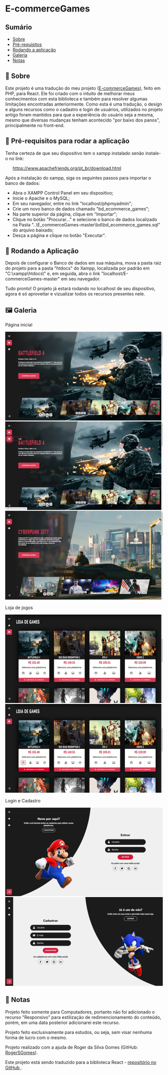 <h1>E-commerceGames</h1>

  <h2>Sumário</h2>
    <ul>
      <li><a href="#sobre">Sobre</a></li>
      <li><a href="#requisitos">Pré-requisitos</a></li>
      <li><a href="#instalacao">Rodando a aplicação</a></li>
      <li><a href="#galeria">Galeria</a></li>
      <li><a href="#nota">Notas</a></li>
    </ul>
    
  <h2 id='sobre'>💬 Sobre</h2>
  <p>Este projeto é uma tradução do meu projeto (<a href="https://github.com/RobertSGomes/E-commerceGames">E-commerceGames</a>), feito em PHP, para React. Ele foi criado com o intuito de melhorar meus conhecimentos com esta biblioteca e também para resolver algumas limitações encontradas anteriormente. Como esta é uma tradução, o design e alguns recursos como o cadastro e login de usuários, utilizados no projeto antigo foram mantidos para que a experiência do usuário seja a mesma, mesmo que diversas mudanças tenham acontecido "por baixo dos panos", principalmente no front-end.</p>
  
  <h2 id='requisitos'>🧩 Pré-requisitos para rodar a aplicação</h2>
  <p>Tenha certeza de que seu dispositivo tem o xampp instalado senão instale-o no link:</p>
  <ul><a href="https://www.apachefriends.org/pt_br/download.html">https://www.apachefriends.org/pt_br/download.html</a></ul>
  <p>Após a instalação do xampp, siga os seguintes passos para importar o banco de dados:</p>
  <ul>
    <li>Abra o XAMPP Control Panel em seu dispositivo;</li>
    <li>Inicie o Apache e o MySQL;</li>
    <li>Em seu navegador, entre no link "localhost/phpmyadmin";</li>
    <li>Crie um novo banco de dados chamado "bd_ecommerce_games";</li>
    <li>Na parte superior da página, clique em "Importar";</li>
    <li>Clique no botão "Procurar..." e selecione o banco de dados localizado na Pasta "..\E_commerceGames-master\bd\bd_ecommerce_games.sql" do arquivo baixado;</li>
    <li>Desça a página e clique no botão "Executar".</li>
  </ul>
  
  <h2 id='instalacao'>🚀 Rodando a Aplicação</h2>
  
  <p>Depois de configurar o Banco de dados em sua máquina, mova a pasta raiz do projeto para a pasta "htdocs" do Xampp, localizada por padrão em "C:\xampp\htdocs\" e, em seguida, abra o link "localhost/E-commerceGames-master" em seu navegador.</p>
  <p>Tudo pronto! O projeto já estará rodando no localhost de seu dispositivo, agora é só aproveitar e vizualizar todos os recursos presentes nele.</p>
  
  <h2 id='galeria'>🖼 Galeria</h2>
  <p>Página inicial</p>
  <img src="./github/galeria1.jpg" alt="galeria1" />
  <img src="./github/galeria2.jpg" alt="galeria2" />
  <img src="./github/galeria3.jpg" alt="galeria3" />
  
  <p>Loja de jogos</p>
  
  <img src="./github/galeria4.jpg" alt="galeria4" />
  <img src="./github/galeria5.jpg" alt="galeria5" />
  
  <p>Login e Cadastro</p>
  <img src="./github/galeria6.jpg" alt="galeria6" />
  <img src="./github/galeria7.jpg" alt="galeria7" />
  
  <h2 id='nota'>📃 Notas</h2>
  <p>Projeto feito somente para Computadores, portanto não foi adicionado o recurso "Responsivo" para estilização de redimencionamento do conteúdo, porém, em uma data posterior adicionarei este recurso.</p>
  <p>Projeto feito exclusivamente para estudos, ou seja, sem visar nenhuma forma de lucro com o mesmo.</p>
  <p>Projeto realizado com a ajuda de Roger da Silva Gomes (GitHub: <a href="https://github.com/RogerSGomes">RogerSGomes</a>).</p>
  <p>Este projeto está sendo traduzido para a biblioteca React - <a href="https://github.com/RobertSGomes/E-commerceGames-React">repositório no GitHub </a>.</p>
